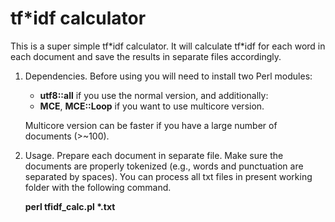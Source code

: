 # tf\*idf calculator

This is a super simple tf\*idf calculator. It will calculate tf\*idf for each word in each document and save the results in separate files accordingly.

1. Dependencies. Before using you will need to install two Perl modules:
   - **utf8::all**  if you use the normal version, and additionally:
   - **MCE**, **MCE::Loop** if you want to use multicore version.
   
   Multicore version can be faster if you have a large number of documents (>~100).

2. Usage. Prepare each document in separate file. Make sure the documents are properly tokenized (e.g., words and punctuation are separated by spaces). You can process all txt files in present working folder with the following command. 

   **perl tfidf_calc.pl \*.txt**

